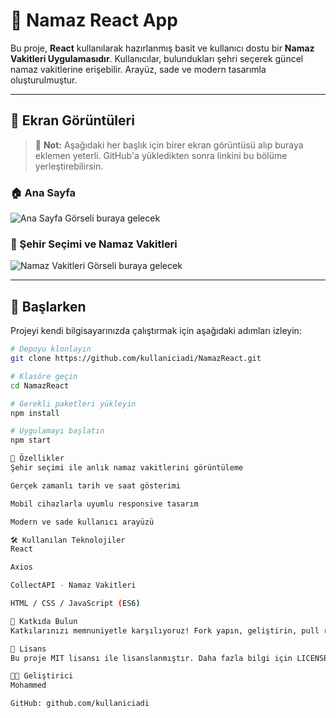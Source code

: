 # 🕌 Namaz React App

Bu proje, **React** kullanılarak hazırlanmış basit ve kullanıcı dostu bir **Namaz Vakitleri Uygulamasıdır**. Kullanıcılar, bulundukları şehri seçerek güncel namaz vakitlerine erişebilir. Arayüz, sade ve modern tasarımla oluşturulmuştur.

---

## 📸 Ekran Görüntüleri

> 📝 **Not:** Aşağıdaki her başlık için birer ekran görüntüsü alıp buraya eklemen yeterli. GitHub'a yükledikten sonra linkini bu bölüme yerleştirebilirsin.

### 🏠 Ana Sayfa

![Ana Sayfa Görseli buraya gelecek](EKRAN_GÖRÜNTÜSÜ_LINKİ)

### 🕋 Şehir Seçimi ve Namaz Vakitleri

![Namaz Vakitleri Görseli buraya gelecek](EKRAN_GÖRÜNTÜSÜ_LINKİ)

---

## 🚀 Başlarken

Projeyi kendi bilgisayarınızda çalıştırmak için aşağıdaki adımları izleyin:

```bash
# Depoyu klonlayın
git clone https://github.com/kullaniciadi/NamazReact.git

# Klasöre geçin
cd NamazReact

# Gerekli paketleri yükleyin
npm install

# Uygulamayı başlatın
npm start

🔧 Özellikler
Şehir seçimi ile anlık namaz vakitlerini görüntüleme

Gerçek zamanlı tarih ve saat gösterimi

Mobil cihazlarla uyumlu responsive tasarım

Modern ve sade kullanıcı arayüzü

🛠️ Kullanılan Teknolojiler
React

Axios

CollectAPI - Namaz Vakitleri

HTML / CSS / JavaScript (ES6)

🤝 Katkıda Bulun
Katkılarınızı memnuniyetle karşılıyoruz! Fork yapın, geliştirin, pull request gönderin 🚀

📄 Lisans
Bu proje MIT lisansı ile lisanslanmıştır. Daha fazla bilgi için LICENSE dosyasına göz atabilirsiniz.

👨‍💻 Geliştirici
Mohammed

GitHub: github.com/kullaniciadi
